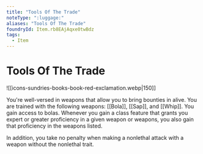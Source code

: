 ```yaml
---
title: "Tools Of The Trade"
noteType: ":luggage:"
aliases: "Tools Of The Trade"
foundryId: Item.rb8EAjAqxe0twBdz
tags:
  - Item
---
```


# Tools Of The Trade
![[icons-sundries-books-book-red-exclamation.webp|150]]

You're well-versed in weapons that allow you to bring bounties in alive. You are trained with the following weapons: [[Bola]], [[Sap]], and [[Whip]]. You gain access to bolas. Whenever you gain a class feature that grants you expert or greater proficiency in a given weapon or weapons, you also gain that proficiency in the weapons listed.

In addition, you take no penalty when making a nonlethal attack with a weapon without the nonlethal trait.
